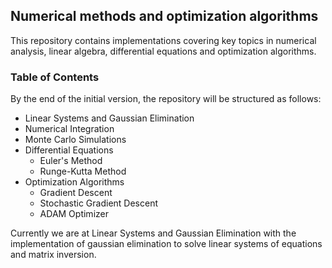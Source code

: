 ## **Numerical methods and optimization algorithms**

This repository contains implementations covering key topics in numerical analysis, linear algebra, differential equations and optimization algorithms.

### Table of Contents

By the end of the initial version, the repository will be structured as follows:

 - Linear Systems and Gaussian Elimination
 - Numerical Integration
 - Monte Carlo Simulations
 - Differential Equations
     - Euler's Method
     - Runge-Kutta Method
 - Optimization Algorithms
     - Gradient Descent
     - Stochastic Gradient Descent
     - ADAM Optimizer

Currently we are at Linear Systems and Gaussian Elimination with the implementation of gaussian elimination to solve linear systems of equations and matrix inversion.